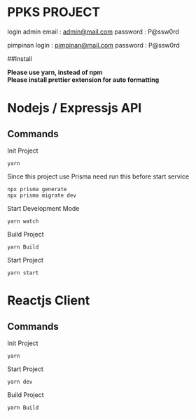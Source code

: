 # **PPKS PROJECT**

login admin
email   : admin@mail.com
password : P@ssw0rd

pimpinan login : pimpinan@mail.com
password : P@ssw0rd

##Install

**Please use yarn, instead of npm**\
**Please install prettier extension for auto formatting**

# Nodejs / Expressjs API

## Commands
Init Project
```
yarn
```

Since this project use Prisma need run this before start service
```
npx prisma generate
npx prisma migrate dev
```

Start Development Mode
```
yarn watch
```

Build Project
```
yarn Build
```

Start Project
```
yarn start
```

# Reactjs Client

## Commands
Init Project
```
yarn
```

Start Project
```
yarn dev
```

Build Project
```
yarn Build
```
